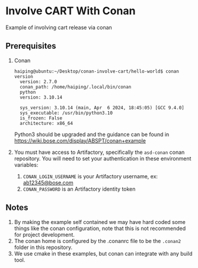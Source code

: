 # Involve CART With Conan
Example of involving cart release via conan

## Prerequisites
1. Conan

       haiping@ubuntu:~/Desktop/conan-involve-cart/hello-world$ conan version
         version: 2.7.0
         conan_path: /home/haiping/.local/bin/conan
         python
         version: 3.10.14

         sys_version: 3.10.14 (main, Apr  6 2024, 18:45:05) [GCC 9.4.0]
         sys_executable: /usr/bin/python3.10
         is_frozen: False
         architecture: x86_64

    Python3 should be upgraded and the guidance can be found in https://wiki.bose.com/display/ABSPT/conan+example

2. You must have access to Artifactory, specifically the `asd-conan` conan repository. You will need to set your authentication in these environment variables:
   1. `CONAN_LOGIN_USERNAME` is your Artifactory username, ex: ab12345@bose.com
   2. `CONAN_PASSWORD` is an Artifactory identity token

## Notes
1. By making the example self contained we may have hard coded some things like the conan configuration, note that this is not recommended for project development.
2. The conan home is configured by the .conanrc file to be the `.conan2` folder in this repository.
3. We use cmake in these examples, but conan can integrate with any build tool.
